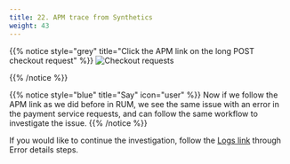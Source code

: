 ```yaml
---
title: 22. APM trace from Synthetics
weight: 43
---
```


{{% notice style="grey" title="Click the APM link on the long POST checkout request" %}}
![Checkout requests](../img/syn-apm.png?width=50vw)

{{% /notice %}}

{{% notice style="blue" title="Say" icon="user" %}}
Now if we follow the APM link as we did before in RUM, we see the same issue with an error in the payment service requests, and can follow the same workflow to investigate the issue.
{{% /notice %}}

If you would like to continue the investigation, follow the [Logs link](/frontend-demo/15-logs-link/index.html) through Error details steps.
